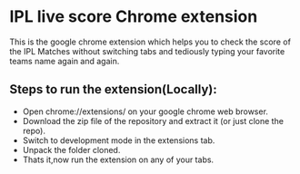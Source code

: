 # IPL live score Chrome extension
This is the google chrome extension which helps you to check the score of the IPL Matches without switching tabs and tediously typing your favorite teams name again and again. 

## Steps to run the extension(Locally):
* Open chrome://extensions/ on your google chrome web browser.
* Download the zip file of the repository and extract it (or just clone the repo).
* Switch to development mode in the extensions tab.
* Unpack the folder cloned.
* Thats it,now run the extension on any of your tabs.
